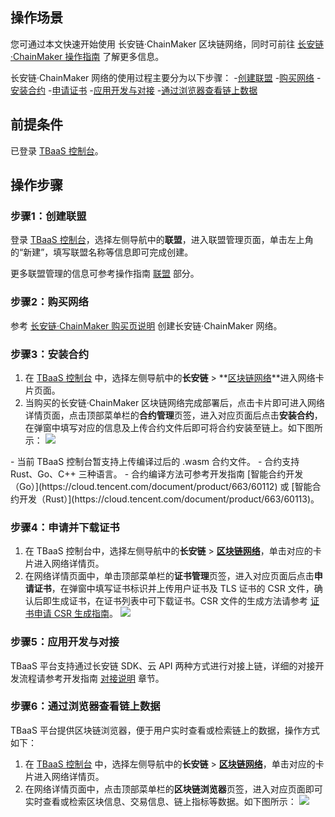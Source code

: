 ## 操作场景

您可通过本文快速开始使用 长安链·ChainMaker 区块链网络，同时可前往 [长安链·ChainMaker 操作指南](https://cloud.tencent.com/document/product/663/60100) 了解更多信息。

长安链·ChainMaker 网络的使用过程主要分为以下步骤：
<dx-steps>
-[创建联盟](#league)
-[购买网络](#network)
-[安装合约](#chaincode)
-[申请证书](#cert)
-[应用开发与对接](#app)
-[通过浏览器查看链上数据](#data)
</dx-steps>



## 前提条件

已登录 [TBaaS 控制台](https://console.cloud.tencent.com/tbaas)。



## 操作步骤

### 步骤1：创建联盟[](id:league)

登录 [TBaaS 控制台](https://console.cloud.tencent.com/tbaas)，选择左侧导航中的**联盟**，进入联盟管理页面，单击左上角的“新建”，填写联盟名称等信息即可完成创建。

更多联盟管理的信息可参考操作指南 [联盟](https://cloud.tencent.com/document/product/663/38470) 部分。



### 步骤2：购买网络[](id:network)

参考 [长安链·ChainMaker 购买页说明](https://cloud.tencent.com/document/product/663/60096) 创建长安链·ChainMaker 网络。



### 步骤3：安装合约[](id:chaincode)

1. 在 [TBaaS 控制台](https://console.cloud.tencent.com/tbaas) 中，选择左侧导航中的**长安链** > **[区块链网络](https://console.cloud.tencent.com/tbaas/chainmaker/chain)**进入网络卡片页面。
2. 当购买的长安链·ChainMaker 区块链网络完成部署后，点击卡片即可进入网络详情页面，点击顶部菜单栏的**合约管理**页签，进入对应页面后点击**安装合约**，在弹窗中填写对应的信息及上传合约文件后即可将合约安装至链上。如下图所示：
![](https://main.qcloudimg.com/raw/167ef56bf7c870e000dae7c18c51f25d.png)

<dx-alert infotype="notice" title="">
- 当前 TBaaS 控制台暂支持上传编译过后的 .wasm 合约文件。
- 合约支持 Rust、Go、C++ 三种语言。
- 合约编译方法可参考开发指南 [智能合约开发（Go）](https://cloud.tencent.com/document/product/663/60112) 或 [智能合约开发（Rust）](https://cloud.tencent.com/document/product/663/60113)。
</dx-alert>





### 步骤4：申请并下载证书[](id:cert)

1. 在 TBaaS 控制台中，选择左侧导航中的**长安链** > **[区块链网络](https://console.cloud.tencent.com/tbaas/chainmaker/chain)**，单击对应的卡片进入网络详情页。
2. 在网络详情页面中，单击顶部菜单栏的**证书管理**页签，进入对应页面后点击**申请证书**，在弹窗中填写证书标识并上传用户证书及 TLS 证书的 CSR 文件，确认后即生成证书，在证书列表中可下载证书。CSR 文件的生成方法请参考 [证书申请 CSR 生成指南](https://cloud.tencent.com/document/product/663/60114)。
![](https://main.qcloudimg.com/raw/4db7df54c5bfd5d13628baab50b88347.png)



### 步骤5：应用开发与对接[](id:app)

TBaaS 平台支持通过长安链 SDK、云 API 两种方式进行对接上链，详细的对接开发流程请参考开发指南 [对接说明](https://cloud.tencent.com/document/product/663/47512) 章节。



### 步骤6：通过浏览器查看链上数据[](id:data)

TBaaS 平台提供区块链浏览器，便于用户实时查看或检索链上的数据，操作方式如下：

1. 在 [TBaaS 控制台](https://console.cloud.tencent.com/tbaas) 中，选择左侧导航中的**长安链** > **[区块链网络](https://console.cloud.tencent.com/tbaas/chainmaker/chain)**，单击对应的卡片进入网络详情页。
2. 在网络详情页面中，点击顶部菜单栏的**区块链浏览器**页签，进入对应页面即可实时查看或检索区块信息、交易信息、链上指标等数据。如下图所示：
![](https://main.qcloudimg.com/raw/2a315b1a269f8272139882ff90aa9765.png)

